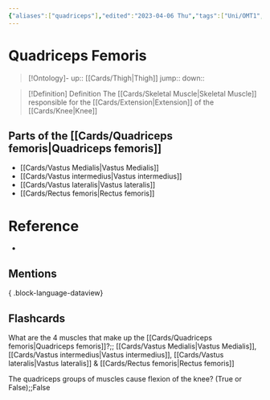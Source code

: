 ```yaml
---
{"aliases":["quadriceps"],"edited":"2023-04-06 Thu","tags":["Uni/OMT1","on/Science/Biology/Anatomy"],"date created":"2023-03-27 Mon","dg-publish":true,"permalink":"/cards/quadriceps-femoris/","dgPassFrontmatter":true}
---
```


# Quadriceps Femoris

> [!Ontology]-
> up:: [[Cards/Thigh\|Thigh]]
> jump::
> down:: 

> [!Definition] Definition
> The [[Cards/Skeletal Muscle\|Skeletal Muscle]] responsible for the [[Cards/Extension\|Extension]] of the [[Cards/Knee\|Knee]]

## Parts of the [[Cards/Quadriceps femoris\|Quadriceps femoris]]

- [[Cards/Vastus Medialis\|Vastus Medialis]]
- [[Cards/Vastus intermedius\|Vastus intermedius]]
- [[Cards/Vastus lateralis\|Vastus lateralis]]
- [[Cards/Rectus femoris\|Rectus femoris]]

# Reference

- 

## Mentions


{ .block-language-dataview}

## Flashcards

What are the 4 muscles that make up the [[Cards/Quadriceps femoris\|Quadriceps femoris]]?;; [[Cards/Vastus Medialis\|Vastus Medialis]], [[Cards/Vastus intermedius\|Vastus intermedius]], [[Cards/Vastus lateralis\|Vastus lateralis]] & [[Cards/Rectus femoris\|Rectus femoris]]
<!--SR:!2023-10-07,95,230-->

The quadriceps groups of muscles cause flexion of the knee? (True or False);;False